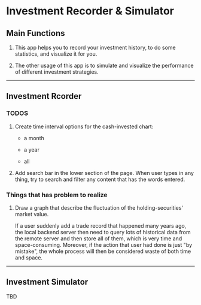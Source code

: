 # Investment Recorder & Simulator

## Main Functions

1. This app helps you to record your investment history, to do some statistics, and visualize it for you.

2. The other usage of this app is to simulate and visualize the performance of different investment strategies.

---

## Investment Rcorder

### TODOS

1. Create time interval options for the cash-invested chart:

    * a month

    * a year

    * all

2. Add search bar in the lower section of the page. When user types in any thing, try to search and filter any content that has the words entered.

### Things that has problem to realize

1. Draw a graph that describe the fluctuation of the holding-securities' market value.

    If a user suddenly add a trade record that happened many years ago, the local backend server then need to query lots of historical data from the remote server and then store all of them, which is very time and space-consuming.
    Moreover, if the action that user had done is just "by mistake", the whole process will then be considered waste of both time and space.

---

## Investment Simulator

TBD